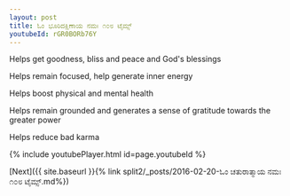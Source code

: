 ```yaml
---
layout: post
title: ಓಂ ಭೂರಿದಕ್ಷಿಣಾಯ ನಮಃ ೧೦೮ ಟೈಮ್ಸ್
youtubeId: rGR0BORb76Y
---
```

 
 
Helps get goodness, bliss and peace and God's blessings
 
Helps remain focused, help generate inner energy 
 
Helps boost physical and mental health 
 
Helps remain grounded and generates a sense of gratitude towards the greater power 
 
Helps reduce bad karma
 
 
 
 


{% include youtubePlayer.html id=page.youtubeId %}
 
[Next]({{ site.baseurl }}{% link  split2/_posts/2016-02-20-ಓಂ ಚತುರಾತ್ಮಾಯ ನಮಃ ೧೦೮ ಟೈಮ್ಸ್.md%})
 

